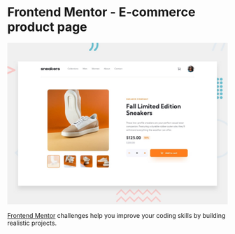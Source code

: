 # Frontend Mentor - E-commerce product page

![Design preview for the E-commerce product page coding challenge](./design/desktop-preview.jpg)

[Frontend Mentor](https://www.frontendmentor.io) challenges help you improve your coding skills by building realistic projects.
